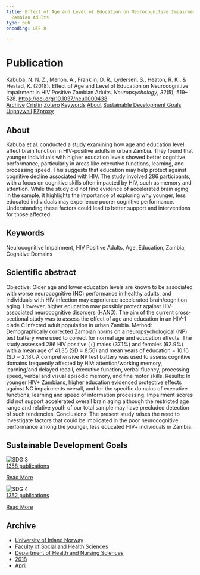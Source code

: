 ```yaml
---
title: Effect of Age and Level of Education on Neurocognitive Impairment in HIV Positive
  Zambian Adults
type: pub
encoding: UTF-8

---
```

<h1>Publication</h1>
<article id="csl-bib-container-NXTQR3CR" class="csl-bib-container">
  <div class="csl-bib-body"> <div class="csl-entry">Kabuba, N. N. Z., Menon, A., Franklin, D. R., Lydersen, S., Heaton, R. K., &#38; Hestad, K. (2018). Effect of Age and Level of Education on Neurocognitive Impairment in HIV Positive Zambian Adults. <i>Neuropsychology</i>, <i>32</i>(5), 519–528. <a href="https://doi.org/10.1037/neu0000438">https://doi.org/10.1037/neu0000438</a></div> </div>
  <div class="csl-bib-buttons">
    <a href="#taxonomy-article-NXTQR3CR" alt="archive" class="csl-bib-button">Archive</a>
    <a href="https://app.cristin.no/results/show.jsf?id=1581309" alt="Cristin" class="csl-bib-button">Cristin</a>
    <a href="http://zotero.org/groups/5881554/items/NXTQR3CR" alt="Zotero" class="csl-bib-button">Zotero</a>
    <a href="#keywords-article-NXTQR3CR" alt="keywords" class="csl-bib-button">Keywords</a>
    <a href="#about-article-NXTQR3CR" alt="about_pub" class="csl-bib-button">About</a>
    <a href="#sdg-article-NXTQR3CR" alt="sdg" class="csl-bib-button">Sustainable Development Goals</a>
    <a href="https://sihf.brage.unit.no/sihf-xmlui/bitstream/11250/2720214/1/Kabuba_et_al_2018.pdf" alt="Unpaywall" class="csl-bib-button">Unpaywall</a>
    <a href="https://sihf.brage.unit.no/sihf-xmlui/bitstream/11250/2720214/1/Kabuba_et_al_2018.pdf" alt="EZproxy" class="csl-bib-button">EZproxy</a>
  </div>
  <div id="csl-bib-meta-container-NXTQR3CR"></div>
</article>
<div id="csl-bib-meta-NXTQR3CR" class="csl-bib-meta">
  <article id="about-article-NXTQR3CR" class="about_pub-article">
    <h1>About</h1>
    Kabuba et al. conducted a study examining how age and education level affect brain function in HIV-positive adults in urban Zambia. They found that younger individuals with higher education levels showed better cognitive performance, particularly in areas like executive functions, learning, and processing speed. This suggests that education may help protect against cognitive decline associated with HIV. The study involved 286 participants, with a focus on cognitive skills often impacted by HIV, such as memory and attention. While the study did not find evidence of accelerated brain aging in the sample, it highlights the importance of exploring why younger, less educated individuals may experience poorer cognitive performance. Understanding these factors could lead to better support and interventions for those affected.
  </article>
  <article id="keywords-article-NXTQR3CR" class="keywords-article">
    <h1>Keywords</h1>
    Neurocognitive Impairment, HIV Positive Adults, Age, Education, Zambia, Cognitive Domains
  </article>
  <article id="abstract-article-NXTQR3CR" class="abstract-article">
    <h1>Scientific abstract</h1>
    Objective: Older age and lower education levels are known to be associated with worse neurocognitive (NC) performance in healthy adults, and individuals with HIV infection may experience accelerated brain/cognition aging. However, higher education may possibly protect against HIV-associated neurocognitive disorders (HAND). The aim of the current cross-sectional study was to assess the effect of age and education in an HIV-1 clade C infected adult population in urban Zambia. Method: Demographically corrected Zambian norms on a neuropsychological (NP) test battery were used to correct for normal age and education effects. The study assessed 286 HIV positive (+) males (37.1%) and females (62.9%) with a mean age of 41.35 (SD = 8.56) and mean years of education = 10.16 (SD = 2.18). A comprehensive NP test battery was used to assess cognitive domains frequently affected by HIV: attention/working memory, learning/and delayed recall, executive function, verbal fluency, processing speed, verbal and visual episodic memory, and fine motor skills. Results: In younger HIV+ Zambians, higher education evidenced protective effects against NC impairments overall, and for the specific domains of executive functions, learning and speed of information processing. Impairment scores did not support accelerated overall brain aging although the restricted age range and relative youth of our total sample may have precluded detection of such tendencies. Conclusions: The present study raises the need to investigate factors that could be implicated in the poor neurocognitive performance among the younger, less educated HIV+ individuals in Zambia.
  </article>
  <article id="sdg-article-NXTQR3CR" class="sdg-article">
    <h1>Sustainable Development Goals</h1>
    <div class="sdg-container"><div id="sdg3" class="sdg">
        <img src="{{< params subfolder >}}images/sdg/sdg03_en.png" class="image" alt="SDG 3">
        <div class="sdg-overlay">
          <a href="/en/archive/?key=?sdg=3#archive" class="sdg-publication-count"><span>1358</span> publications</a>
          <p><a href="https://sdgs.un.org/goals/goal3" class="sdg-read-more">Read More</a></p>
        </div>
      </div> <div id="sdg4" class="sdg">
        <img src="{{< params subfolder >}}images/sdg/sdg04_en.png" class="image" alt="SDG 4">
        <div class="sdg-overlay">
          <a href="/en/archive/?key=?sdg=4#archive" class="sdg-publication-count"><span>1352</span> publications</a>
          <p><a href="https://sdgs.un.org/goals/goal4" class="sdg-read-more">Read More</a></p>
        </div>
      </div></div>
  </article>
  <article id="taxonomy-article-NXTQR3CR" class="taxonomy-article">
    <h1>Archive</h1>
    <ul>
      <li>
        <a href="/en/archive/?key=3DCRN523">University of Inland Norway</a>
      </li>
      <li>
        <a href="/en/archive/?key=IDKFS3MX">Faculty of Social and Health Sciences</a>
      </li>
      <li>
        <a href="/en/archive/?key=GTV4ECMZ">Department of Health and Nursing Sciences</a>
      </li>
      <li>
        <a href="/en/archive/?key=676HMQBA">2018</a>
      </li>
      <li>
        <a href="/en/archive/?key=JSBENWRD">April</a>
      </li>
    </ul>
  </article>
</div>
